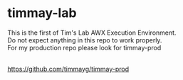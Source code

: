 # timmay-lab
 
This is the first of Tim's Lab AWX Execution Environment.<br>
Do not expect anything in this repo to work properly.<br>
For my production repo please look for timmay-prod<br><br>

https://github.com/timmayg/timmay-prod

